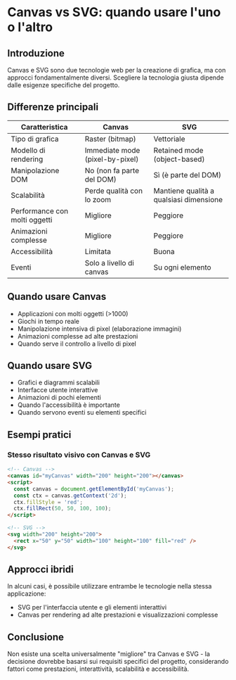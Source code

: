 # Canvas vs SVG: quando usare l'uno o l'altro

## Introduzione
Canvas e SVG sono due tecnologie web per la creazione di grafica, ma con approcci fondamentalmente diversi. Scegliere la tecnologia giusta dipende dalle esigenze specifiche del progetto.

## Differenze principali

| Caratteristica | Canvas | SVG |
|----------------|--------|-----|
| Tipo di grafica | Raster (bitmap) | Vettoriale |
| Modello di rendering | Immediate mode (pixel-by-pixel) | Retained mode (object-based) |
| Manipolazione DOM | No (non fa parte del DOM) | Sì (è parte del DOM) |
| Scalabilità | Perde qualità con lo zoom | Mantiene qualità a qualsiasi dimensione |
| Performance con molti oggetti | Migliore | Peggiore |
| Animazioni complesse | Migliore | Peggiore |
| Accessibilità | Limitata | Buona |
| Eventi | Solo a livello di canvas | Su ogni elemento |

## Quando usare Canvas
- Applicazioni con molti oggetti (>1000)
- Giochi in tempo reale
- Manipolazione intensiva di pixel (elaborazione immagini)
- Animazioni complesse ad alte prestazioni
- Quando serve il controllo a livello di pixel

## Quando usare SVG
- Grafici e diagrammi scalabili
- Interfacce utente interattive
- Animazioni di pochi elementi
- Quando l'accessibilità è importante
- Quando servono eventi su elementi specifici

## Esempi pratici

### Stesso risultato visivo con Canvas e SVG

```html
<!-- Canvas -->
<canvas id="myCanvas" width="200" height="200"></canvas>
<script>
  const canvas = document.getElementById('myCanvas');
  const ctx = canvas.getContext('2d');
  ctx.fillStyle = 'red';
  ctx.fillRect(50, 50, 100, 100);
</script>

<!-- SVG -->
<svg width="200" height="200">
  <rect x="50" y="50" width="100" height="100" fill="red" />
</svg>
```

## Approcci ibridi
In alcuni casi, è possibile utilizzare entrambe le tecnologie nella stessa applicazione:
- SVG per l'interfaccia utente e gli elementi interattivi
- Canvas per rendering ad alte prestazioni e visualizzazioni complesse

## Conclusione
Non esiste una scelta universalmente "migliore" tra Canvas e SVG - la decisione dovrebbe basarsi sui requisiti specifici del progetto, considerando fattori come prestazioni, interattività, scalabilità e accessibilità.
